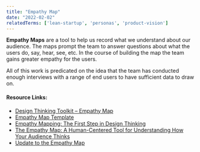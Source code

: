 ```yaml
---
title: "Empathy Map"
date: "2022-02-02"
relatedTerms: ['lean-startup', 'personas', 'product-vision']
---
```


**Empathy Maps** are a tool to help us record what we understand about our audience. The maps prompt the team to answer questions about what the users do, say, hear, see, etc. In the course of building the map the team gains greater empathy for the users.

All of this work is predicated on the idea that the team has conducted enough interviews with a range of end users to have sufficient data to draw on.

#### Resource Links:

- [Design Thinking Toolkit – Empathy Map](https://spin.atomicobject.com/2022/06/02/design-thinking-empathy-map/)
- [Empathy Map Template](https://miro.com/templates/empathy-map/)
- [Empathy Mapping: The First Step in Design Thinking](https://www.nngroup.com/articles/empathy-mapping/)
- [The Empathy Map: A Human-Centered Tool for Understanding How Your Audience Thinks](https://xplane.com/the-empathy-map-a-human-centered-tool-for-understanding-how-your-audience-thinks/)
- [Update to the Empathy Map](https://gamestorming.com/update-to-the-empathy-map/)

